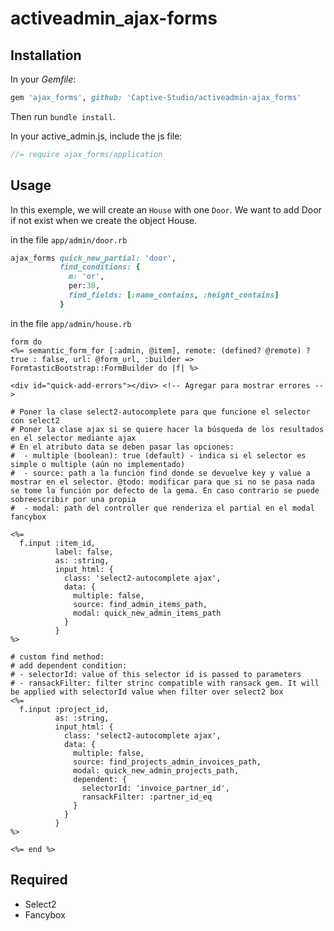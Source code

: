 activeadmin_ajax-forms
======================

## Installation

In your *Gemfile*:

```ruby
gem 'ajax_forms', github: 'Captive-Studio/activeadmin-ajax_forms'
```
  
Then run `bundle install`.

In your active_admin.js, include the js file:

```javascript
//= require ajax_forms/application
```

## Usage

In this exemple, we will create an `House` with one `Door`.
We want to add Door if not exist when we create the object House.

in the file `app/admin/door.rb`
```ruby
ajax_forms quick_new_partial: 'door',
           find_conditions: {
             m: 'or',
             per:30,
             find_fields: [:name_contains, :height_contains]
           }
```

in the file `app/admin/house.rb`
```erb
form do
<%= semantic_form_for [:admin, @item], remote: (defined? @remote) ? true : false, url: @form_url, :builder => FormtasticBootstrap::FormBuilder do |f| %>

<div id="quick-add-errors"></div> <!-- Agregar para mostrar errores -->

# Poner la clase select2-autocomplete para que funcione el selector con select2
# Poner la clase ajax si se quiere hacer la búsqueda de los resultados en el selector mediante ajax
# En el atributo data se deben pasar las opciones:
#  - multiple (boolean): true (default) - indica si el selector es simple o multiple (aún no implementado)
#  - source: path a la función find donde se devuelve key y value a mostrar en el selector. @todo: modificar para que si no se pasa nada se tome la función por defecto de la gema. En caso contrario se puede sobreescribir por una propia
#  - modal: path del controller que renderiza el partial en el modal fancybox

<%= 
  f.input :item_id,
          label: false,
          as: :string,
          input_html: {
            class: 'select2-autocomplete ajax',
            data: {
              multiple: false,
              source: find_admin_items_path,
              modal: quick_new_admin_items_path
            }
          }
%>

# custom find method:
# add dependent condition:
# - selectorId: value of this selector id is passed to parameters
# - ransackFilter: filter strinc compatible with ransack gem. It will be applied with selectorId value when filter over select2 box
<%= 
  f.input :project_id,
          as: :string,
          input_html: {
            class: 'select2-autocomplete ajax',
            data: {
              multiple: false,
              source: find_projects_admin_invoices_path,
              modal: quick_new_admin_projects_path,
              dependent: {
                selectorId: 'invoice_partner_id',
                ransackFilter: :partner_id_eq
              }
            }
          }
%>

<%= end %>
```

## Required

- Select2
- Fancybox